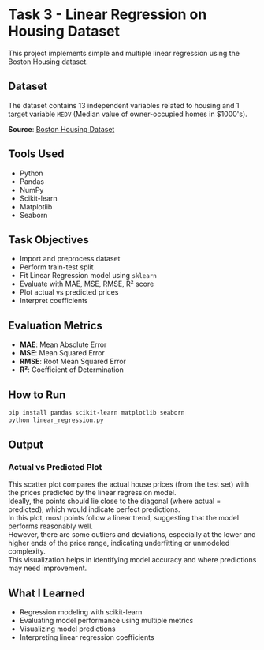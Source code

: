 
# Task 3 - Linear Regression on Housing Dataset

This project implements simple and multiple linear regression using the Boston Housing dataset.

## Dataset

The dataset contains 13 independent variables related to housing and 1 target variable `MEDV` (Median value of owner-occupied homes in $1000's).

**Source**: [Boston Housing Dataset](https://www.kaggle.com/datasets/harishkumardatalab/housing-price-prediction)

## Tools Used

- Python
- Pandas
- NumPy
- Scikit-learn
- Matplotlib
- Seaborn

## Task Objectives

- Import and preprocess dataset
- Perform train-test split
- Fit Linear Regression model using `sklearn`
- Evaluate with MAE, MSE, RMSE, R² score
- Plot actual vs predicted prices
- Interpret coefficients

## Evaluation Metrics

- **MAE**: Mean Absolute Error
- **MSE**: Mean Squared Error
- **RMSE**: Root Mean Squared Error
- **R²**: Coefficient of Determination

## How to Run

```bash
pip install pandas scikit-learn matplotlib seaborn
python linear_regression.py
```

## Output

### Actual vs Predicted Plot

This scatter plot compares the actual house prices (from the test set) with the prices predicted by the linear regression model.  
Ideally, the points should lie close to the diagonal (where actual = predicted), which would indicate perfect predictions.  
In this plot, most points follow a linear trend, suggesting that the model performs reasonably well.  
However, there are some outliers and deviations, especially at the lower and higher ends of the price range, indicating underfitting or unmodeled complexity.  
This visualization helps in identifying model accuracy and where predictions may need improvement.

## What I Learned

- Regression modeling with scikit-learn
- Evaluating model performance using multiple metrics
- Visualizing model predictions
- Interpreting linear regression coefficients

